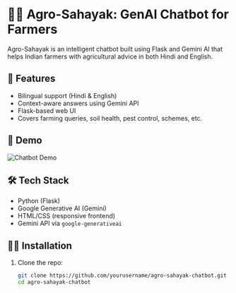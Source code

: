# 👨‍🌾 Agro-Sahayak: GenAI Chatbot for Farmers

Agro-Sahayak is an intelligent chatbot built using Flask and Gemini AI that helps Indian farmers with agricultural advice in both Hindi and English.

## 🚀 Features
- Bilingual support (Hindi & English)
- Context-aware answers using Gemini API
- Flask-based web UI
- Covers farming queries, soil health, pest control, schemes, etc.

## 📸 Demo
![Chatbot Demo](screenshots/demo.png)

## 🛠️ Tech Stack
- Python (Flask)
- Google Generative AI (Gemini)
- HTML/CSS (responsive frontend)
- Gemini API via `google-generativeai`

## 🧑‍💻 Installation

1. Clone the repo:
   ```bash
   git clone https://github.com/yourusername/agro-sahayak-chatbot.git
   cd agro-sahayak-chatbot

